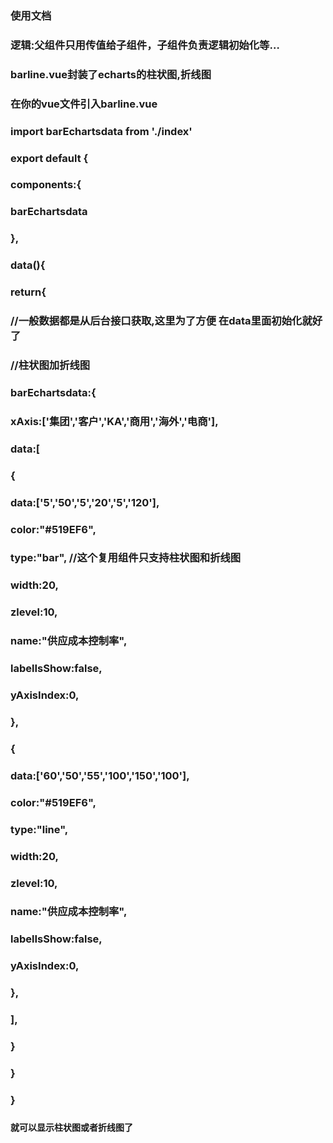 ### 使用文档
### 逻辑:父组件只用传值给子组件，子组件负责逻辑初始化等…
### barline.vue封装了echarts的柱状图,折线图
### 在你的vue文件引入barline.vue
###  <template>
###   <barEchartsdata :data="barEchartsdata"></barEchartsdata>
###  </template>  
###  import barEchartsdata from './index'
###   export default {
###     components:{
###       barEchartsdata
###     },
###  data(){
###     return{
###       //一般数据都是从后台接口获取,这里为了方便 在data里面初始化就好了
###             //柱状图加折线图
###       barEchartsdata:{
###         xAxis:['集团','客户','KA','商用','海外','电商'],
###         data:[
###         {
###             data:['5','50','5','20','5','120'],
###             color:"#519EF6",
###             type:"bar", //这个复用组件只支持柱状图和折线图 
###             width:20,
###             zlevel:10,
###             name:"供应成本控制率",
###             labelIsShow:false,
###             yAxisIndex:0,
###            },
###             {
###             data:['60','50','55','100','150','100'],
###             color:"#519EF6",
###             type:"line",
###             width:20,
###             zlevel:10,
###             name:"供应成本控制率",
###             labelIsShow:false,
###             yAxisIndex:0,
###             },
###           ],
###       }
###     }
###   }
### </script>
#### 就可以显示柱状图或者折线图了

